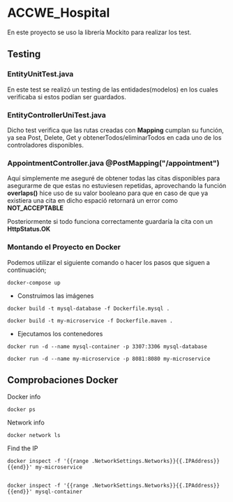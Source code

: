 #  ACCWE_Hospital

En este proyecto se uso la librería Mockito para realizar los test.

## Testing

### EntityUnitTest.java
En este test se realizó un testing de las entidades(modelos)
en los cuales verificaba si estos podían ser guardados.

### EntityControllerUniTest.java

Dicho test verifica que las rutas creadas con **Mapping** cumplan su función, ya sea Post,
Delete, Get y obtenerTodos/eliminarTodos en cada uno de los controladores disponibles.

### AppointmentController.java @PostMapping("/appointment")

Aquí simplemente me aseguré de obtener todas las citas disponibles para asegurarme
de que estas no estuviesen repetidas, aprovechando la función **overlaps()** hice
uso de su valor booleano para que en caso de que ya existiera una cita en dicho
espació retornará un error como **NOT_ACCEPTABLE**

Posteriormente si todo funciona correctamente guardaría la cita con un **HttpStatus.OK**

### Montando el Proyecto en Docker


Podemos utilizar el siguiente comando o hacer los pasos que siguen a continuación;

```
docker-compose up
```

* Construimos las imágenes

``` 
docker build -t mysql-database -f Dockerfile.mysql .
```
```
docker build -t my-microservice -f Dockerfile.maven .
```

* Ejecutamos los contenedores
```
docker run -d --name mysql-container -p 3307:3306 mysql-database
```

```
docker run -d --name my-microservice -p 8081:8080 my-microservice
```

## Comprobaciones Docker
Docker info
```
docker ps
```
Network info
```
docker network ls
```
Find the IP

```
docker inspect -f '{{range .NetworkSettings.Networks}}{{.IPAddress}}{{end}}' my-microservice


docker inspect -f '{{range .NetworkSettings.Networks}}{{.IPAddress}}{{end}}' mysql-container
```

